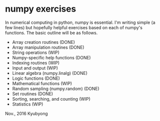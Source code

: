 # numpy exercises

In numerical computing in python, numpy is essential. I'm writing simple (a few lines) but hopefully helpful exercises based on each of numpy's functions. The basic outline will be as follows.

  * Array creation routines (DONE)
  * Array manipulation routines (DONE)
  * String operations (WIP)
  * Numpy-specific help functions (DONE)
  * Indexing routines (WIP)
  * Input and output (WIP)
  * Linear algebra (numpy.linalg) (DONE)
  * Logic functions (DONE)
  * Mathematical functions (WIP)
  * Random sampling (numpy.random) (DONE)
  * Set routines (DONE)
  * Sorting, searching, and counting (WIP)
  * Statistics (WIP)

Nov., 2016
Kyubyong
